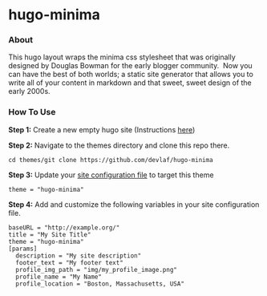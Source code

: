 # hugo-minima

### About
This hugo layout wraps the minima css stylesheet that was originally designed by Douglas Bowman for the early blogger community.  Now you can have the best of both worlds; a static site generator that allows you to write all of your content in markdown and that sweet, sweet design of the early 2000s.

### How To Use
**Step 1:** 
Create a new empty hugo site (Instructions [here](https://gohugo.io/commands/hugo_new_site/))

**Step 2:** Navigate to the themes directory and clone this repo there.
```
cd themes/git clone https://github.com/devlaf/hugo-minima
```

**Step 3:** Update your [site configuration file](https://gohugo.io/getting-started/configuration/) to target this theme
```
theme = "hugo-minima"
```

**Step 4:** Add and customize the following variables in your site configuration file.
```
baseURL = "http://example.org/"
title = "My Site Title"
theme = "hugo-minima"
[params]
  description = "My site description"
  footer_text = "My footer text"
  profile_img_path = "img/my_profile_image.png"
  profile_name = "My Name"
  profile_location = "Boston, Massachusetts, USA"
```
